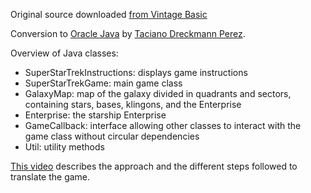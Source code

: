Original source downloaded [from Vintage Basic](http://www.vintage-basic.net/games.html)

Conversion to [Oracle Java](https://openjdk.java.net/) by [Taciano Dreckmann Perez](https://github.com/taciano-perez).

Overview of Java classes:
- SuperStarTrekInstructions: displays game instructions
- SuperStarTrekGame: main game class
- GalaxyMap: map of the galaxy divided in quadrants and sectors, containing stars, bases, klingons, and the Enterprise
- Enterprise: the starship Enterprise
- GameCallback: interface allowing other classes to interact with the game class without circular dependencies 
- Util: utility methods

[This video](https://www.youtube.com/watch?v=cU3NKOnRNCI) describes the approach and the different steps followed to translate the game.